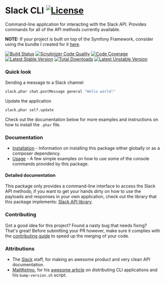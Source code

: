 # Slack CLI [![License](https://poser.pugx.org/cleentfaar/slack-cli/license.svg)](https://packagist.org/packages/cleentfaar/slack-cli)

Command-line application for interacting with the Slack API. Provides commands for all of the API methods currently available.

**NOTE:** If your project is built on top of the Symfony Framework, consider using the bundle I created for it [here](https://github.com/cleentfaar/CLSlackBundle).

[![Build Status](https://secure.travis-ci.org/cleentfaar/slack-cli.svg)](http://travis-ci.org/cleentfaar/slack-cli)
[![Scrutinizer Code Quality](https://scrutinizer-ci.com/g/cleentfaar/slack-cli/badges/quality-score.png?b=master)](https://scrutinizer-ci.com/g/cleentfaar/slack-cli/?branch=master)
[![Code Coverage](https://scrutinizer-ci.com/g/cleentfaar/slack-cli/badges/coverage.png?b=master)](https://scrutinizer-ci.com/g/cleentfaar/slack-cli/?branch=master)
[![Latest Stable Version](https://poser.pugx.org/cleentfaar/slack-cli/v/stable.svg)](https://packagist.org/packages/cleentfaar/slack-cli)
[![Total Downloads](https://poser.pugx.org/cleentfaar/slack-cli/downloads.svg)](https://packagist.org/packages/cleentfaar/slack-cli)
[![Latest Unstable Version](https://poser.pugx.org/cleentfaar/slack-cli/v/unstable.svg)](https://packagist.org/packages/cleentfaar/slack-cli)


### Quick look

Sending a message to a Slack channel
```bash
slack.phar chat.postMessage general "Hello world!"
```

Update the application
```bash
slack.phar self.update
```

Check out the documentation below for more examples and instructions on how to install the `.phar` file.


### Documentation

- [Installation](CL/SlackCli/Resources/doc/installation.md) - Information on installing this package either globally or as a composer dependency.
- [Usage](CL/SlackCli/Resources/doc/usage.md) - A few simple examples on how to use some of the console commands provided by this package.

#### Detailed documentation

This package only provides a command-line interface to access the Slack API methods; if you want to get your hands dirty
on how to use the payloads and responses in your own application, check out the library that this package implements: [Slack API library](https://github.com/cleentfaar/slack-cli).


### Contributing

Got a good idea for this project? Found a nasty bug that needs fixing? That's great! Before submitting your PR however,
make sure it complies with the [contributing guide](Resources/doc/contributing.md) to speed up the merging of your code.


### Attributions

- The [Slack](https://slack.com/) staff, for making an awesome product and very clean API documentation.
- [MattKetmo](https://github.com/MattKetmo), for his [awesome article](http://moquet.net/blog/distributing-php-cli/)
on distributing CLI applications and his `bump-version.sh` script.
